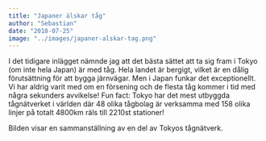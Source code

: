 ```yaml
---
title: "Japaner älskar tåg"
author: "Sebastian"
date: "2018-07-25"
image: "../images/japaner-alskar-tag.png"
---
```

I det tidigare inlägget nämnde jag att det bästa sättet att ta sig fram i Tokyo (om inte hela Japan) är med tåg. Hela landet är bergigt, vilket är en dålig förutsättning för att bygga järnvägar. Men i Japan funkar det exceptionellt. Vi har aldrig varit med om en försening och de flesta tåg kommer i tid med några sekunders avvikelse!
Fun fact: Tokyo har det mest utbyggda tågnätverket i världen där 48 olika tågbolag är verksamma med 158 olika linjer på totalt 4800km räls till 2210st stationer!

Bilden visar en sammanställning av en del av Tokyos tågnätverk.
